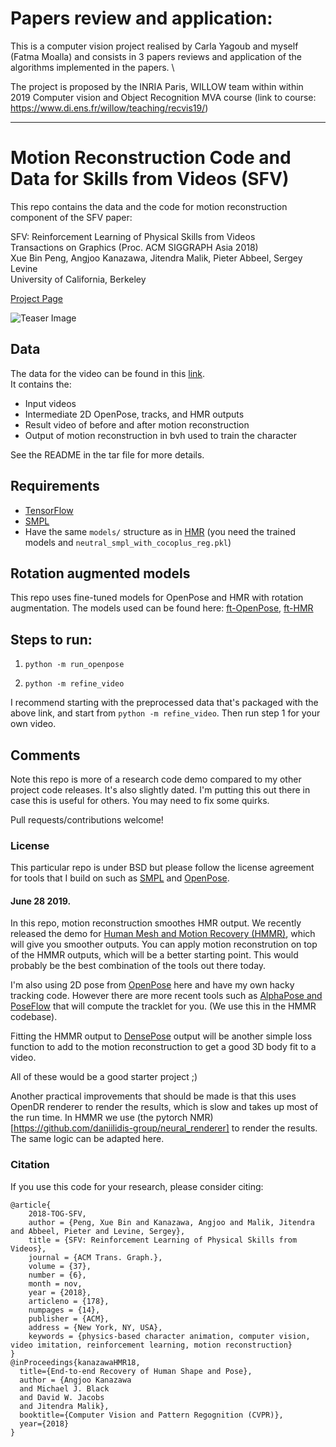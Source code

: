 # Papers review and application:

This is a computer vision project realised by Carla Yagoub and myself (Fatma Moalla) and consists in  3 papers reviews and application of the algorithms implemented in the papers. \\

The project is proposed by the INRIA Paris, WILLOW team within within 2019 Computer vision and Object Recognition MVA course (link to course: https://www.di.ens.fr/willow/teaching/recvis19/) 


***

# Motion Reconstruction Code and Data for Skills from Videos (SFV)

This repo contains the data and the code for motion reconstruction component of the SFV paper:

SFV: Reinforcement Learning of Physical Skills from Videos  
Transactions on Graphics (Proc. ACM SIGGRAPH Asia 2018)  
Xue Bin Peng, Angjoo Kanazawa, Jitendra Malik, Pieter Abbeel, Sergey Levine  
University of California, Berkeley

[Project Page](https://xbpeng.github.io/projects/SFV/index.html)

![Teaser Image](resources/motion_reconst.jpg)

## Data

The data for the video can be found in this [link](https://drive.google.com/file/d/1phHxMLztPP1t1f7_7ZWH3pXf-wUaN4u9/view?usp=sharing).   
It contains the:
- Input videos
- Intermediate 2D OpenPose, tracks, and HMR outputs
- Result video of before and after motion reconstruction
- Output of motion reconstruction in bvh used to train the character

See the README in the tar file for more details.

## Requirements
- [TensorFlow](https://www.tensorflow.org/) 
- [SMPL](http://smpl.is.tue.mpg.de/)
- Have the same `models/` structure as in [HMR](https://github.com/akanazawa/hmr/) (you need the trained models and `neutral_smpl_with_cocoplus_reg.pkl`)

## Rotation augmented models
This repo uses fine-tuned models for OpenPose and HMR with rotation
augmentation.
The models used can be found here:
[ft-OpenPose](https://drive.google.com/file/d/1lSLrZDLGY93zOw3i2V-KuhhASC9YG7ez/view?usp=sharing), [ft-HMR](https://drive.google.com/file/d/1vnAZgwS6DrEC9RNB-KsZzbPvIwJex5b2/view?usp=sharing)

## Steps to run:
1. `python -m run_openpose`

2. `python -m refine_video`

I recommend starting with the preprocessed data that's packaged with the above
link, and start from `python -m refine_video`.
Then run step 1 for your own video.

## Comments
Note this repo is more of a research code demo compared to my other project code
releases. It's also slightly dated.
I'm putting this out there in case this is useful for others. You may need to fix some quirks.

Pull requests/contributions welcome!

### License
This particular repo is under BSD but please follow the license agreement for tools that I build on such as [SMPL](http://smpl.is.tue.mpg.de/license_model) and [OpenPose](https://github.com/CMU-Perceptual-Computing-Lab/openpose/blob/master/LICENSE).


#### June 28 2019.  
In this repo, motion reconstruction smoothes HMR output. We recently released
the demo for 
[Human Mesh and Motion Recovery (HMMR)](https://github.com/akanazawa/human_dynamics),
which will give you smoother outputs. You can apply motion reconstrution on top
of the HMMR outputs, which will be a better starting point. This would probably
be the best combination of the tools out there today.

I'm also using 2D pose from [OpenPose](https://github.com/CMU-Perceptual-Computing-Lab/openpose) here and have my own hacky tracking code. However there are more recent tools such as
[AlphaPose and PoseFlow](https://github.com/MVIG-SJTU/AlphaPose/tree/pytorch/PoseFlow) that
will compute the tracklet for you. (We use this in the HMMR codebase).

Fitting the HMMR output to
[DensePose](https://github.com/MVIG-SJTU/AlphaPose/tree/pytorch/PoseFlow) output
will be another simple loss function to add to the motion reconstruction to get a good 3D body fit to a video.

All of these would be a good starter project ;)

Another practical improvements that should be made is that this uses OpenDR
renderer to render the results, which is slow and takes up most of the run
time. In HMMR we use (the pytorch
NMR)[https://github.com/daniilidis-group/neural_renderer] to render the
results. The same logic can be adapted here.





### Citation
If you use this code for your research, please consider citing:
```
@article{
	2018-TOG-SFV,
	author = {Peng, Xue Bin and Kanazawa, Angjoo and Malik, Jitendra and Abbeel, Pieter and Levine, Sergey},
	title = {SFV: Reinforcement Learning of Physical Skills from Videos},
	journal = {ACM Trans. Graph.},
	volume = {37},
	number = {6},
	month = nov,
	year = {2018},
	articleno = {178},
	numpages = {14},
	publisher = {ACM},
	address = {New York, NY, USA},
	keywords = {physics-based character animation, computer vision, video imitation, reinforcement learning, motion reconstruction}
} 
@inProceedings{kanazawaHMR18,
  title={End-to-end Recovery of Human Shape and Pose},
  author = {Angjoo Kanazawa
  and Michael J. Black
  and David W. Jacobs
  and Jitendra Malik},
  booktitle={Computer Vision and Pattern Regognition (CVPR)},
  year={2018}
}
```
